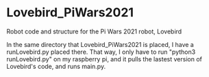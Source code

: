 # Lovebird_PiWars2021
 Robot code and structure for the Pi Wars 2021 robot, Lovebird

In the same directory that Lovebird_PiWars2021 is placed, I have a runLovebird.py placed there. That way, I only have to run "python3 runLovebird.py" on my raspberry pi, and it pulls the lastest version of Lovebird's code, and runs main.py. 
